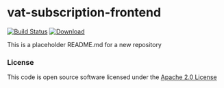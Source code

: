 # vat-subscription-frontend

[![Build Status](https://travis-ci.org/hmrc/vat-subscription-frontend.svg)](https://travis-ci.org/hmrc/vat-subscription-frontend) [ ![Download](https://api.bintray.com/packages/hmrc/releases/vat-subscription-frontend/images/download.svg) ](https://bintray.com/hmrc/releases/vat-subscription-frontend/_latestVersion)

This is a placeholder README.md for a new repository
 
### License
 
This code is open source software licensed under the [Apache 2.0 License]("http://www.apache.org/licenses/LICENSE-2.0.html")

